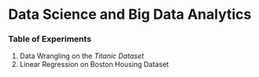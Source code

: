 # Data Science and Big Data Analytics

### Table of Experiments

1. Data Wrangling on the _Titanic Dataset_
2. Linear Regression on Boston Housing Dataset